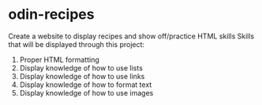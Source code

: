 # odin-recipes

Create a website to display recipes and show off/practice HTML skills
Skills that will be displayed through this project:
1. Proper HTML formatting
2. Display knowledge of how to use lists
3. Display knowledge of how to use links
4. Display knowledge of how to format text
5. Display knowledge of how to use images